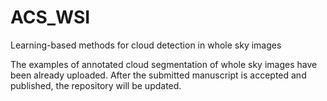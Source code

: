 # ACS_WSI
Learning-based methods for cloud detection in whole sky images

The examples of annotated cloud segmentation of whole sky images have been already uploaded. After the submitted manuscript is accepted and published, the repository will be updated.

